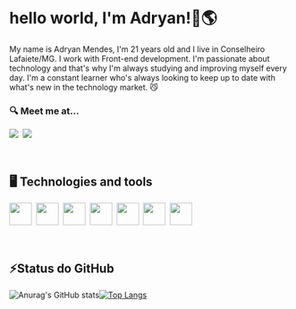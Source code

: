 # hello world, I'm Adryan!👋🌎

My name is Adryan Mendes, I'm 21 years old and I live in Conselheiro Lafaiete/MG. I work with Front-end development. I'm passionate about technology and that's why I'm always studying and improving myself every day. I'm a constant learner who's always looking to keep up to date with what's new in the technology market. 😼



### 🔍 Meet me at...

<a href="https://www.linkedin.com/in/adryancsmendes/"><img src="https://img.shields.io/badge/LinkedIn-0077B5?style=for-the-badge&logo=linkedin&logoColor=white"><a/>&nbsp;&nbsp;<a href="mailto:adryanmendes2014@gmail.com"><img src="https://img.shields.io/badge/Gmail-D14836?style=for-the-badge&logo=gmail&logoColor=white"><a/>



<br>

## 🖥️ Technologies and tools

<img src="https://cdn.jsdelivr.net/gh/devicons/devicon/icons/react/react-original.svg" width="40" height="40" />&nbsp;&nbsp;<img src="https://cdn.jsdelivr.net/gh/devicons/devicon/icons/html5/html5-original.svg" width="40" height="40"/>&nbsp;&nbsp;<img src="https://cdn.jsdelivr.net/gh/devicons/devicon/icons/css3/css3-original.svg" width="40" height="40"/>&nbsp;&nbsp;<img src="https://cdn.jsdelivr.net/gh/devicons/devicon/icons/javascript/javascript-original.svg" width="40" height="40"/>&nbsp;&nbsp;<img src="https://cdn.jsdelivr.net/gh/devicons/devicon/icons/sass/sass-original.svg" width="40" height="40"/>&nbsp;&nbsp;<img src="https://cdn.jsdelivr.net/gh/devicons/devicon/icons/git/git-original.svg" width="40" height="40"/>&nbsp;&nbsp;<img src="https://cdn.jsdelivr.net/gh/devicons/devicon/icons/github/github-original.svg" width="40" height="40"/>

<br>

## ⚡Status do GitHub
![Anurag's GitHub stats](https://github-readme-stats.vercel.app/api?username=adryancsmendes&show_icons=true&theme=dark)[![Top Langs](https://github-readme-stats.vercel.app/api/top-langs/?username=adryancsmendes&layout=compact&theme=dark)](https://github.com/anuraghazra/github-readme-stats)
